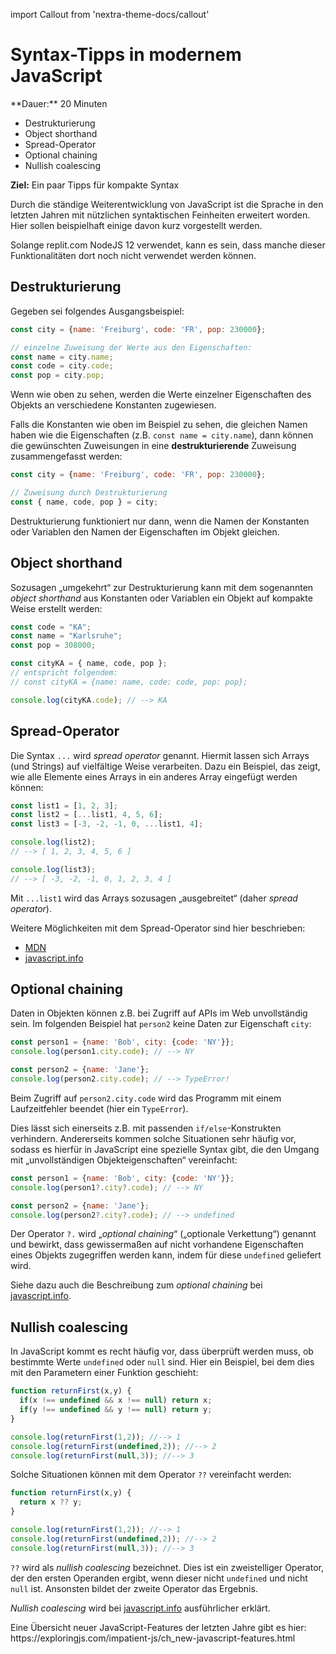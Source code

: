 import Callout from 'nextra-theme-docs/callout'

# Syntax-Tipps in modernem JavaScript

<Callout>  
  **Dauer:** 20 Minuten

  - Destrukturierung
  - Object shorthand
  - Spread-Operator
  - Optional chaining 
  - Nullish coalescing

  **Ziel:** Ein paar Tipps für kompakte Syntax
</Callout>

Durch die ständige Weiterentwicklung von
JavaScript ist die Sprache in den letzten 
Jahren mit nützlichen syntaktischen 
Feinheiten erweitert worden. Hier sollen 
beispielhaft einige davon kurz vorgestellt werden.

<Callout type="warning" emoji="‼️">
Solange replit.com NodeJS 12 verwendet, kann
es sein, dass manche dieser Funktionalitäten
dort noch nicht verwendet werden können.
</Callout>

## Destrukturierung

Gegeben sei folgendes Ausgangsbeispiel:

```js
const city = {name: 'Freiburg', code: 'FR', pop: 230000};

// einzelne Zuweisung der Werte aus den Eigenschaften:
const name = city.name;
const code = city.code;
const pop = city.pop;
```

Wenn wie oben zu sehen, werden die Werte 
einzelner Eigenschaften des Objekts an 
verschiedene Konstanten zugewiesen.

Falls die Konstanten wie oben im Beispiel 
zu sehen, die gleichen Namen haben wie die
Eigenschaften (z.B. `const name = city.name`),
dann können die gewünschten Zuweisungen in
eine **destrukturierende** Zuweisung 
zusammengefasst werden:

```js
const city = {name: 'Freiburg', code: 'FR', pop: 230000};

// Zuweisung durch Destrukturierung
const { name, code, pop } = city;
```

<Callout type="warning">
Destrukturierung funktioniert nur dann, wenn
die Namen der Konstanten oder Variablen den
Namen der Eigenschaften im Objekt gleichen.
</Callout>

## Object shorthand

Sozusagen „umgekehrt“ zur Destrukturierung
kann mit dem sogenannten _object shorthand_
aus Konstanten oder Variablen ein Objekt
auf kompakte Weise erstellt werden:

```js
const code = "KA";
const name = "Karlsruhe";
const pop = 308000;

const cityKA = { name, code, pop };
// entspricht folgendem:
// const cityKA = {name: name, code: code, pop: pop};

console.log(cityKA.code); // --> KA
```

## Spread-Operator

Die Syntax `...` wird _spread operator_ genannt.
Hiermit lassen sich Arrays (und Strings) auf
vielfältige Weise verarbeiten. Dazu ein Beispiel,
das zeigt, wie alle Elemente eines Arrays in 
ein anderes Array eingefügt werden können:

```js
const list1 = [1, 2, 3];
const list2 = [...list1, 4, 5, 6];
const list3 = [-3, -2, -1, 0, ...list1, 4];

console.log(list2);
// --> [ 1, 2, 3, 4, 5, 6 ]

console.log(list3); 
// --> [ -3, -2, -1, 0, 1, 2, 3, 4 ]
```

Mit `...list1` wird das Arrays sozusagen
„ausgebreitet“ (daher _spread operator_).

Weitere Möglichkeiten mit dem Spread-Operator
sind hier beschrieben:

- [MDN](https://developer.mozilla.org/en-US/docs/Web/JavaScript/Reference/Operators/Spread_syntax)
- [javascript.info](https://javascript.info/rest-parameters-spread)

## Optional chaining 

Daten in Objekten können z.B. bei Zugriff
auf APIs im Web unvollständig sein. Im
folgenden Beispiel hat `person2` keine Daten
zur Eigenschaft `city`:

```js
const person1 = {name: 'Bob', city: {code: 'NY'}};
console.log(person1.city.code); // --> NY

const person2 = {name: 'Jane'};
console.log(person2.city.code); // --> TypeError!
```

Beim Zugriff auf `person2.city.code` wird
das Programm mit einem Laufzeitfehler beendet 
(hier ein `TypeError`). 

Dies lässt sich einerseits z.B. mit passenden 
`if/else`-Konstrukten verhindern. Andererseits
kommen solche Situationen sehr häufig vor,
sodass es hierfür in JavaScript eine spezielle
Syntax gibt, die den Umgang mit „unvollständigen 
Objekteigenschaften“ vereinfacht:

```js
const person1 = {name: 'Bob', city: {code: 'NY'}};
console.log(person1?.city?.code); // --> NY

const person2 = {name: 'Jane'};
console.log(person2?.city?.code); // --> undefined
```

Der Operator `?.` wird „_optional chaining_“
(„optionale Verkettung“) genannt und bewirkt,
dass gewissermaßen auf nicht vorhandene 
Eigenschaften eines Objekts zugegriffen werden
kann, indem für diese `undefined` geliefert wird.

Siehe dazu auch die Beschreibung zum
_optional chaining_ bei 
[javascript.info](https://javascript.info/optional-chaining).

## Nullish coalescing

In JavaScript kommt es recht häufig vor,
dass überprüft werden muss, ob bestimmte Werte 
`undefined` oder `null` sind. Hier ein Beispiel,
bei dem dies mit den Parametern einer Funktion 
geschieht:

```js
function returnFirst(x,y) {
  if(x !== undefined && x !== null) return x;
  if(y !== undefined && y !== null) return y;
}

console.log(returnFirst(1,2)); //--> 1
console.log(returnFirst(undefined,2)); //--> 2
console.log(returnFirst(null,3)); //--> 3
```

Solche Situationen können mit dem Operator
`??` vereinfacht werden:

```js
function returnFirst(x,y) {
  return x ?? y;
}

console.log(returnFirst(1,2)); //--> 1
console.log(returnFirst(undefined,2)); //--> 2
console.log(returnFirst(null,3)); //--> 3
```

`??` wird als _nullish coalescing_ bezeichnet.
Dies ist ein zweistelliger Operator, der den
ersten Operanden ergibt, wenn dieser nicht
`undefined` und nicht `null` ist. Ansonsten
bildet der zweite Operator das Ergebnis.

_Nullish coalescing_ wird bei
[javascript.info](https://javascript.info/nullish-coalescing-operator) ausführlicher
erklärt.

<Callout type="warning">
Eine Übersicht neuer JavaScript-Features
der letzten Jahre gibt es hier: 
https://exploringjs.com/impatient-js/ch_new-javascript-features.html
</Callout>
